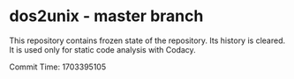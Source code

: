 # dos2unix - master branch

This repository contains frozen state of the repository.
Its history is cleared. It is used only for static code
analysis with Codacy.

Commit Time: 1703395105